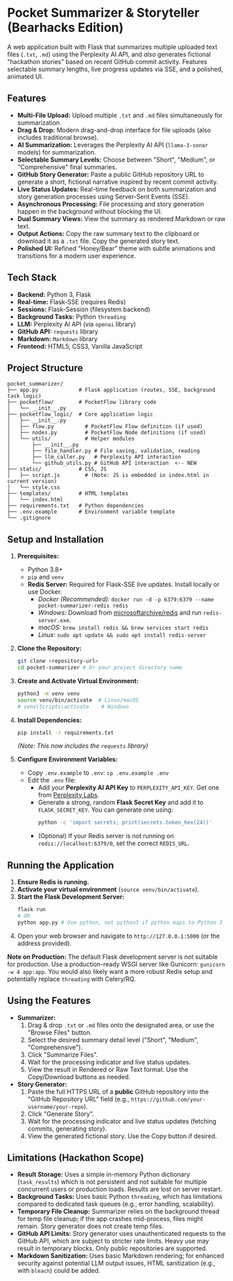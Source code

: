 # Pocket Summarizer & Storyteller (Bearhacks Edition)

A web application built with Flask that summarizes multiple uploaded text files (`.txt`, `.md`) using the Perplexity AI API, and *also* generates fictional "hackathon stories" based on recent GitHub commit activity. Features selectable summary lengths, live progress updates via SSE, and a polished, animated UI.

## Features

*   **Multi-File Upload:** Upload multiple `.txt` and `.md` files simultaneously for summarization.
*   **Drag & Drop:** Modern drag-and-drop interface for file uploads (also includes traditional browse).
*   **AI Summarization:** Leverages the Perplexity AI API (`llama-3-sonar` models) for summarization.
*   **Selectable Summary Levels:** Choose between "Short", "Medium", or "Comprehensive" final summaries.
*   **GitHub Story Generator:** Paste a public GitHub repository URL to generate a short, fictional narrative inspired by recent commit activity.
*   **Live Status Updates:** Real-time feedback on both summarization and story generation processes using Server-Sent Events (SSE).
*   **Asynchronous Processing:** File processing and story generation happen in the background without blocking the UI.
*   **Dual Summary Views:** View the summary as rendered Markdown or raw text.
*   **Output Actions:** Copy the raw summary text to the clipboard or download it as a `.txt` file. Copy the generated story text.
*   **Polished UI:** Refined "Honey/Bear" theme with subtle animations and transitions for a modern user experience.

## Tech Stack

*   **Backend:** Python 3, Flask
*   **Real-time:** Flask-SSE (requires Redis)
*   **Sessions:** Flask-Session (filesystem backend)
*   **Background Tasks:** Python `threading`
*   **LLM:** Perplexity AI API (via `openai` library)
*   **GitHub API:** `requests` library
*   **Markdown:** `Markdown` library
*   **Frontend:** HTML5, CSS3, Vanilla JavaScript

## Project Structure

```
pocket_summarizer/
├── app.py             # Flask application (routes, SSE, background task logic)
├── pocketflow/        # PocketFlow library code 
│   └── __init__.py
├── pocketflow_logic/  # Core application logic
│   ├── __init__.py
│   ├── flow.py          # PocketFlow Flow definition (if used)
│   ├── nodes.py         # PocketFlow Node definitions (if used)
│   └── utils/           # Helper modules
│       ├── __init__.py
│       ├── file_handler.py # File saving, validation, reading
│       ├── llm_caller.py   # Perplexity API interaction
│       └── github_utils.py # GitHub API interaction  <-- NEW
├── static/            # CSS, JS
│   ├── script.js        # (Note: JS is embedded in index.html in current version)
│   └── style.css
├── templates/         # HTML templates
│   └── index.html
├── requirements.txt   # Python dependencies
├── .env.example       # Environment variable template
└── .gitignore
```

## Setup and Installation

1.  **Prerequisites:**
    *   Python 3.8+
    *   `pip` and `venv`
    *   **Redis Server:** Required for Flask-SSE live updates. Install locally or use Docker.
        *   *Docker (Recommended):* `docker run -d -p 6379:6379 --name pocket-summarizer-redis redis`
        *   *Windows:* Download from [microsoftarchive/redis](https://github.com/microsoftarchive/redis/releases) and run `redis-server.exe`.
        *   *macOS:* `brew install redis && brew services start redis`
        *   *Linux:* `sudo apt update && sudo apt install redis-server`

2.  **Clone the Repository:**
    ```bash
    git clone <repository-url>
    cd pocket-summarizer # Or your project directory name
    ```

3.  **Create and Activate Virtual Environment:**
    ```bash
    python3 -m venv venv
    source venv/bin/activate  # Linux/macOS
    # venv\Scripts\activate    # Windows
    ```

4.  **Install Dependencies:**
    ```bash
    pip install -r requirements.txt
    ```
    *(Note: This now includes the `requests` library)*

5.  **Configure Environment Variables:**
    *   Copy `.env.example` to `.env`: `cp .env.example .env`
    *   Edit the `.env` file:
        *   Add your **Perplexity AI API Key** to `PERPLEXITY_API_KEY`. Get one from [Perplexity Labs](https://docs.perplexity.ai/).
        *   Generate a strong, random **Flask Secret Key** and add it to `FLASK_SECRET_KEY`. You can generate one using:
            ```bash
            python -c 'import secrets; print(secrets.token_hex(24))'
            ```
        *   (Optional) If your Redis server is not running on `redis://localhost:6379/0`, set the correct `REDIS_URL`.

## Running the Application

1.  **Ensure Redis is running.**
2.  **Activate your virtual environment** (`source venv/bin/activate`).
3.  **Start the Flask Development Server:**
    ```bash
    flask run
    # OR
    python app.py # Use python, not python3 if python maps to Python 3
    ```
4.  Open your web browser and navigate to `http://127.0.0.1:5000` (or the address provided).

**Note on Production:** The default Flask development server is not suitable for production. Use a production-ready WSGI server like Gunicorn: `gunicorn -w 4 app:app`. You would also likely want a more robust Redis setup and potentially replace `threading` with Celery/RQ.

## Using the Features

*   **Summarizer:**
    1.  Drag & drop `.txt` or `.md` files onto the designated area, or use the "Browse Files" button.
    2.  Select the desired summary detail level ("Short", "Medium", "Comprehensive").
    3.  Click "Summarize Files".
    4.  Wait for the processing indicator and live status updates.
    5.  View the result in Rendered or Raw Text format. Use the Copy/Download buttons as needed.
*   **Story Generator:**
    1.  Paste the full HTTPS URL of a **public** GitHub repository into the "GitHub Repository URL" field (e.g., `https://github.com/your-username/your-repo`).
    2.  Click "Generate Story".
    3.  Wait for the processing indicator and live status updates (fetching commits, generating story).
    4.  View the generated fictional story. Use the Copy button if desired.

## Limitations (Hackathon Scope)

*   **Result Storage:** Uses a simple in-memory Python dictionary (`task_results`) which is not persistent and not suitable for multiple concurrent users or production loads. Results are lost on server restart.
*   **Background Tasks:** Uses basic Python `threading`, which has limitations compared to dedicated task queues (e.g., error handling, scalability).
*   **Temporary File Cleanup:** Summarizer relies on the background thread for temp file cleanup; if the app crashes mid-process, files might remain. Story generator does not create temp files.
*   **GitHub API Limits:** Story generator uses unauthenticated requests to the GitHub API, which are subject to stricter rate limits. Heavy use may result in temporary blocks. Only public repositories are supported.
*   **Markdown Sanitization:** Uses basic Markdown rendering; for enhanced security against potential LLM output issues, HTML sanitization (e.g., with `bleach`) could be added.
